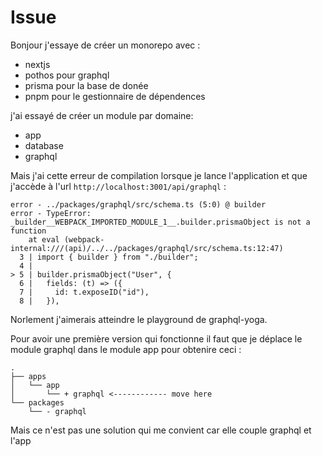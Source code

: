 # Issue

Bonjour j'essaye de créer un monorepo avec : 
- nextjs
- pothos pour graphql
- prisma pour la base de donée
- pnpm pour le gestionnaire de dépendences

j'ai essayé de créer un module par domaine:
- app
- database
- graphql

Mais j'ai cette erreur de compilation lorsque je lance l'application et que j'accède à l'url `http://localhost:3001/api/graphql` :

```
error - ../packages/graphql/src/schema.ts (5:0) @ builder
error - TypeError: _builder__WEBPACK_IMPORTED_MODULE_1__.builder.prismaObject is not a function
    at eval (webpack-internal:///(api)/../../packages/graphql/src/schema.ts:12:47)
  3 | import { builder } from "./builder";
  4 | 
> 5 | builder.prismaObject("User", {
  6 |   fields: (t) => ({
  7 |     id: t.exposeID("id"),
  8 |   }),
```

Norlement j'aimerais atteindre le playground de graphql-yoga.

Pour avoir une première version qui fonctionne il faut que je déplace le module graphql dans le module app pour obtenire ceci :

```
.
├── apps
│   └── app
│       └── + graphql <------------ move here
└── packages
    └── - graphql
```

Mais ce n'est pas une solution qui me convient car elle couple graphql et l'app